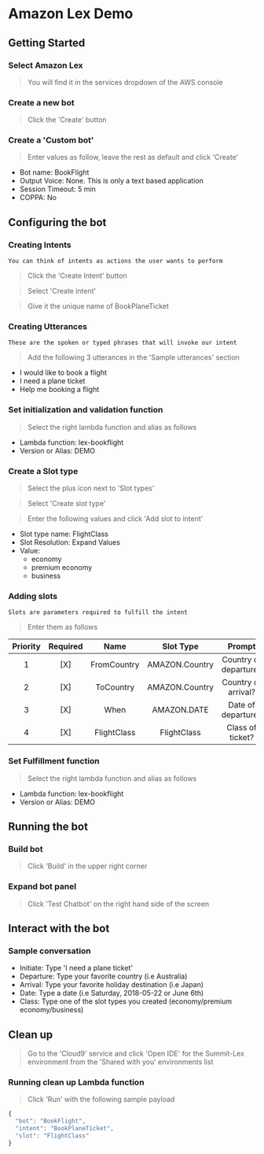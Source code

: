 # Amazon Lex Demo

## Getting Started

### Select Amazon Lex
> You will find it in the services dropdown of the AWS console

### Create a new bot
> Click the 'Create' button

### Create a 'Custom bot'
> Enter values as follow, leave the rest as default and click 'Create'

* Bot name: BookFlight
* Output Voice: None. This is only a text based application
* Session Timeout: 5 min
* COPPA: No

## Configuring the bot

### Creating Intents
```You can think of intents as actions the user wants to perform```

> Click the 'Create Intent' button

> Select 'Create intent'

> Give it the unique name of BookPlaneTicket

### Creating Utterances
```These are the spoken or typed phrases that will invoke our intent```

> Add the following 3 utterances in the 'Sample utterances' section

* I would like to book a flight
* I need a plane ticket
* Help me booking a flight

### Set initialization and validation function
> Select the right lambda function and alias as follows

* Lambda function: lex-bookflight
* Version or Alias: DEMO

### Create a Slot type
> Select the plus icon next to 'Slot types'

> Select 'Create slot type'

> Enter the following values and click 'Add slot to intent'

* Slot type name: FlightClass
* Slot Resolution: Expand Values
* Value:
  * economy
  * premium economy
  * business

### Adding slots
```Slots are parameters required to fulfill the intent```
> Enter them as follows

|Priority|Required|Name|Slot Type|Prompt|
|:------:|:------:|:--:|:-------:|:----:|
|1| [X]|FromCountry|AMAZON.Country|Country of departure?|
|2| [X]|ToCountry|AMAZON.Country|Country of arrival?|
|3| [X]|When|AMAZON.DATE|Date of departure?|
|4| [X]|FlightClass|FlightClass|Class of ticket?|

### Set Fulfillment function

> Select the right lambda function and alias as follows

* Lambda function: lex-bookflight
* Version or Alias: DEMO

## Running the bot

### Build bot
> Click 'Build' in the upper right corner

### Expand bot panel
> Click 'Test Chatbot' on the right hand side of the screen

## Interact with the bot

### Sample conversation

* Initiate: Type 'I need a plane ticket'
* Departure: Type your favorite country (i.e Australia)
* Arrival: Type your favorite holiday destination (i.e Japan)
* Date: Type a date (i.e Saturday, 2018-05-22 or June 6th)
* Class: Type one of the slot types you created (economy/premium economy/business)

## Clean up
> Go to the 'Cloud9' service and click 'Open IDE' for the Summit-Lex environment from the 'Shared with you' environments list

### Running clean up Lambda function
> Click 'Run' with the following sample payload

```javascript
{
  "bot": "BookFlight",
  "intent": "BookPlaneTicket",
  "slot": "FlightClass"
}
```